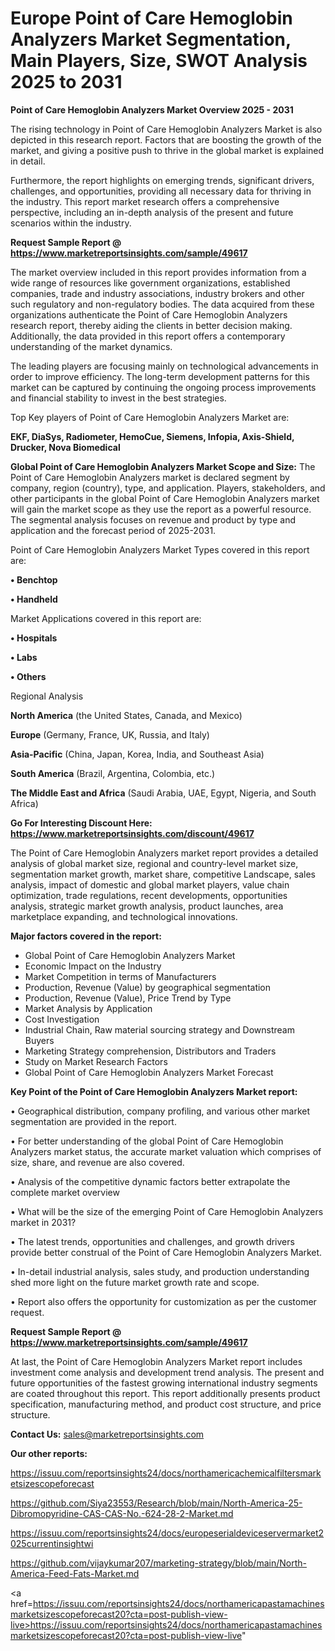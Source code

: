 # Europe Point of Care Hemoglobin Analyzers Market Segmentation, Main Players, Size, SWOT Analysis 2025 to 2031

<Strong> Point of Care Hemoglobin Analyzers Market Overview 2025 - 2031</strong>

The rising technology in Point of Care Hemoglobin Analyzers Market is also depicted in this research report. Factors that are boosting the growth of the market, and giving a positive push to thrive in the global market is explained in detail.

Furthermore, the report highlights on emerging trends, significant drivers, challenges, and opportunities, providing all necessary data for thriving in the industry. This report market research offers a comprehensive perspective, including an in-depth analysis of the present and future scenarios within the industry.

<strong>Request Sample Report @ <a href=https://www.marketreportsinsights.com/sample/49617>https://www.marketreportsinsights.com/sample/49617</a></strong>

The market overview included in this report provides information from a wide range of resources like government organizations, established companies, trade and industry associations, industry brokers and other such regulatory and non-regulatory bodies. The data acquired from these organizations authenticate the Point of Care Hemoglobin Analyzers research report, thereby aiding the clients in better decision making. Additionally, the data provided in this report offers a contemporary understanding of the market dynamics.

The leading players are focusing mainly on technological advancements in order to improve efficiency. The long-term development patterns for this market can be captured by continuing the ongoing process improvements and financial stability to invest in the best strategies.

Top Key players of Point of Care Hemoglobin Analyzers Market are:

<strong>EKF, DiaSys, Radiometer, HemoCue, Siemens, Infopia, Axis-Shield, Drucker, Nova Biomedical</strong>

<strong><b>Global Point of Care Hemoglobin Analyzers Market Scope and Size:</b></strong>
The Point of Care Hemoglobin Analyzers market is declared segment by company, region (country), type, and application. Players, stakeholders, and other participants in the global Point of Care Hemoglobin Analyzers market will gain the market scope as they use the report as a powerful resource. The segmental analysis focuses on revenue and product by type and application and the forecast period of 2025-2031.

Point of Care Hemoglobin Analyzers Market Types covered in this report are:

<strong>•  Benchtop

•  Handheld</strong>

Market Applications covered in this report are:

<strong>•  Hospitals

•  Labs

•  Others</strong> 

Regional Analysis

<strong>North America</strong> (the United States, Canada, and Mexico)

<strong>Europe</strong> (Germany, France, UK, Russia, and Italy)

<strong>Asia-Pacific</strong> (China, Japan, Korea, India, and Southeast Asia)

<strong>South America</strong> (Brazil, Argentina, Colombia, etc.)

<strong>The Middle East and Africa</strong> (Saudi Arabia, UAE, Egypt, Nigeria, and South Africa)

<strong>Go For Interesting Discount Here: <a href=https://www.marketreportsinsights.com/discount/49617>https://www.marketreportsinsights.com/discount/49617</a></strong>

The Point of Care Hemoglobin Analyzers market report provides a detailed analysis of global market size, regional and country-level market size, segmentation market growth, market share, competitive Landscape, sales analysis, impact of domestic and global market players, value chain optimization, trade regulations, recent developments, opportunities analysis, strategic market growth analysis, product launches, area marketplace expanding, and technological innovations.

<strong><b>Major factors covered in the report:</b></strong>
<ul>
  <li>Global Point of Care Hemoglobin Analyzers Market </li>
  <li>Economic Impact on the Industry</li>
  <li>Market Competition in terms of Manufacturers</li>
  <li>Production, Revenue (Value) by geographical segmentation</li>
  <li>Production, Revenue (Value), Price Trend by Type</li>
  <li>Market Analysis by Application</li>
  <li>Cost Investigation</li>
  <li>Industrial Chain, Raw material sourcing strategy and Downstream Buyers</li>
  <li>Marketing Strategy comprehension, Distributors and Traders</li>
  <li>Study on Market Research Factors</li>
  <li>Global Point of Care Hemoglobin Analyzers Market Forecast</li>
</ul>

<strong><b>Key Point of the Point of Care Hemoglobin Analyzers Market report:</b></strong>

• Geographical distribution, company profiling, and various other market segmentation are provided in the report.

• For better understanding of the global Point of Care Hemoglobin Analyzers market status, the accurate market valuation which comprises of size, share, and revenue are also covered.

• Analysis of the competitive dynamic factors better extrapolate the complete market overview

• What will be the size of the emerging Point of Care Hemoglobin Analyzers market in 2031?

• The latest trends, opportunities and challenges, and growth drivers provide better construal of the Point of Care Hemoglobin Analyzers Market.

• In-detail industrial analysis, sales study, and production understanding shed more light on the future market growth rate and scope.

• Report also offers the opportunity for customization as per the customer request.

<strong>Request Sample Report @ <a href=https://www.marketreportsinsights.com/sample/49617>https://www.marketreportsinsights.com/sample/49617</a></strong>

At last, the Point of Care Hemoglobin Analyzers Market report includes investment come analysis and development trend analysis. The present and future opportunities of the fastest growing international industry segments are coated throughout this report. This report additionally presents product specification, manufacturing method, and product cost structure, and price structure.

<strong>Contact Us:</strong>
sales@marketreportsinsights.com

<strong>Our other reports:</strong>

<a href=https://issuu.com/reportsinsights24/docs/northamericachemicalfiltersmarketsizescopeforecast>https://issuu.com/reportsinsights24/docs/northamericachemicalfiltersmarketsizescopeforecast</a>

<a href=https://github.com/Siya23553/Research/blob/main/North-America-25-Dibromopyridine-CAS-CAS-No.-624-28-2-Market.md>https://github.com/Siya23553/Research/blob/main/North-America-25-Dibromopyridine-CAS-CAS-No.-624-28-2-Market.md</a>

<a href=https://issuu.com/reportsinsights24/docs/europeserialdeviceservermarket2025currentinsightwi>https://issuu.com/reportsinsights24/docs/europeserialdeviceservermarket2025currentinsightwi</a>

<a href=https://github.com/vijaykumar207/marketing-strategy/blob/main/North-America-Feed-Fats-Market.md>https://github.com/vijaykumar207/marketing-strategy/blob/main/North-America-Feed-Fats-Market.md</a>

<a href=https://issuu.com/reportsinsights24/docs/northamericapastamachinesmarketsizescopeforecast20?cta=post-publish-view-live>https://issuu.com/reportsinsights24/docs/northamericapastamachinesmarketsizescopeforecast20?cta=post-publish-view-live</a>"
